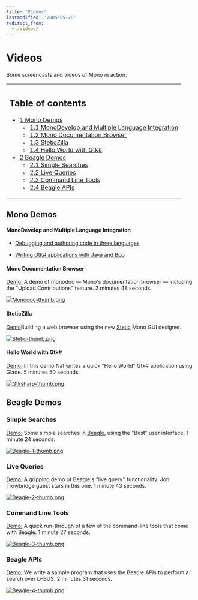 ```yaml
---
title: "Videos"
lastmodified: '2005-05-20'
redirect_from:
  - /Videos/
---
```


Videos
======

Some screencasts and videos of Mono in action:

<table>
<col width="100%" />
<tbody>
<tr class="odd">
<td align="left"><h2>Table of contents</h2>
<ul>
<li><a href="#mono-demos">1 Mono Demos</a>
<ul>
<li><a href="#monodevelop-and-multiple-language-integration">1.1 MonoDevelop and Multiple Language Integration</a></li>
<li><a href="#mono-documentation-browser">1.2 Mono Documentation Browser</a></li>
<li><a href="#steticzilla">1.3 SteticZilla</a></li>
<li><a href="#hello-world-with-gtk">1.4 Hello World with Gtk#</a></li>
</ul></li>
<li><a href="#beagle-demos">2 Beagle Demos</a>
<ul>
<li><a href="#simple-searches">2.1 Simple Searches</a></li>
<li><a href="#live-queries">2.2 Live Queries</a></li>
<li><a href="#command-line-tools">2.3 Command Line Tools</a></li>
<li><a href="#beagle-apis">2.4 Beagle APIs</a></li>
</ul></li>
</ul></td>
</tr>
</tbody>
</table>

Mono Demos
----------

#### MonoDevelop and Multiple Language Integration

-   [Debugging and authoring code in three languages](http://primates.ximian.com/%7Elluis/images/md1.html)

-   [Writing Gtk# applications with Java and Boo](http://primates.ximian.com/%7Elluis/images/md2.html)

#### Mono Documentation Browser

[Demo:](http://www.nat.org/demos/monodoc.html) A demo of monodoc — Mono's documentation browser — including the "Upload Contributions" feature. 2 minutes 48 seconds.

[![Monodoc-thumb.png](/archived/images/3/34/Monodoc-thumb.png)](/archived/images/3/34/Monodoc-thumb.png)

#### SteticZilla

[Demo](http://mysterion.org/~danw/blog/2005/03/steticzilla.html)Building a web browser using the new [Stetic](/Stetic "Stetic") Mono GUI designer.

[![Stetic-thumb.png](/archived/images/d/d0/Stetic-thumb.png)](/archived/images/d/d0/Stetic-thumb.png)

#### Hello World with Gtk\#

[Demo:](http://www.nat.org/demos/gtksharp.html) In this demo Nat writes a quick "Hello World" Gtk# application using Glade. 5 minutes 50 seconds.

[![Gtksharp-thumb.png](/archived/images/1/14/Gtksharp-thumb.png)](/archived/images/1/14/Gtksharp-thumb.png)

Beagle Demos
------------

### Simple Searches

[Demo:](http://www.nat.org/demos/beagle-1.html) Some simple searches in [Beagle](http://www.gnome.org/projects/beagle/), using the "Best" user interface. 1 minute 24 seconds.

[![Beagle-1-thumb.png](/archived/images/5/53/Beagle-1-thumb.png)](/archived/images/5/53/Beagle-1-thumb.png)

### Live Queries

[Demo:](http://www.nat.org/demos/beagle-2.html) A gripping demo of Beagle's "live query" functionality. Jon Trowbridge guest stars in this one. 1 minute 43 seconds.

[![Beagle-2-thumb.png](/archived/images/6/6a/Beagle-2-thumb.png)](/archived/images/6/6a/Beagle-2-thumb.png)

### Command Line Tools

[Demo:](http://www.nat.org/demos/beagle-3.html) A quick run-through of a few of the command-line tools that come with Beagle. 1 minute 27 seconds.

[![Beagle-3-thumb.png](/archived/images/7/7f/Beagle-3-thumb.png)](/archived/images/7/7f/Beagle-3-thumb.png)

### Beagle APIs

[Demo:](http://www.nat.org/demos/beagle-4.html) We write a sample program that uses the Beagle APIs to perform a search over D-BUS. 2 minutes 31 seconds.

[![Beagle-4-thumb.png](/archived/images/c/c8/Beagle-4-thumb.png)](/archived/images/c/c8/Beagle-4-thumb.png)


